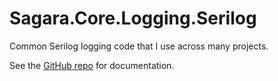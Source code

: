 # Sagara.Core.Logging.Serilog

Common Serilog logging code that I use across many projects.

See the [GitHub repo](https://github.com/jonsagara/Sagara.Core) for documentation.